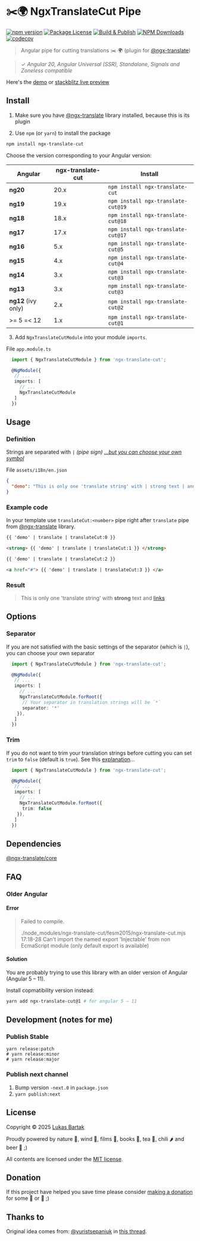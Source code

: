 # ✂️🌍 NgxTranslateCut Pipe

[![npm version](https://badge.fury.io/js/ngx-translate-cut.svg)](https://badge.fury.io/js/ngx-translate-cut)
[![Package License](https://img.shields.io/npm/l/ngx-translate-cut.svg)](https://www.npmjs.com/ngx-translate-cut)
[![Build & Publish](https://github.com/bartholomej/ngx-translate-cut/workflows/Build%20&%20Publish/badge.svg?branch=master)](https://github.com/bartholomej/ngx-translate-cut/actions)
[![NPM Downloads](https://img.shields.io/npm/dm/ngx-translate-cut.svg)](https://www.npmjs.com/ngx-translate-cut)
[![codecov](https://codecov.io/gh/bartholomej/ngx-translate-cut/branch/master/graph/badge.svg?token=FV0ZM2Y3L3)](https://codecov.io/gh/bartholomej/ngx-translate-cut)

> Angular pipe for cutting translations ✂️ 🌍 (plugin for [@ngx-translate](https://github.com/ngx-translate/core))

> ✓ _Angular 20, Angular Universal (SSR), Standalone, Signals and Zoneless compatible_

Here's the [demo](http://bartholomej.github.io/ngx-translate-cut/) or [stackblitz live preview](https://stackblitz.com/edit/ngx-translate-cut)

## Install

1. Make sure you have [@ngx-translate](https://github.com/ngx-translate/core) library installed, because this is its plugin

2. Use `npm` (or `yarn`) to install the package

```bash
npm install ngx-translate-cut
```

Choose the version corresponding to your Angular version:

| Angular             | ngx-translate-cut | Install                            |
| ------------------- | ----------------- | ---------------------------------- |
| **ng20**            | 20.x              | `npm install ngx-translate-cut`    |
| **ng19**            | 19.x              | `npm install ngx-translate-cut@19` |
| **ng18**            | 18.x              | `npm install ngx-translate-cut@18` |
| **ng17**            | 17.x              | `npm install ngx-translate-cut@17` |
| **ng16**            | 5.x               | `npm install ngx-translate-cut@5`  |
| **ng15**            | 4.x               | `npm install ngx-translate-cut@4`  |
| **ng14**            | 3.x               | `npm install ngx-translate-cut@3`  |
| **ng13**            | 3.x               | `npm install ngx-translate-cut@3`  |
| **ng12** (ivy only) | 2.x               | `npm install ngx-translate-cut@2`  |
| >= 5 =< 12          | 1.x               | `npm install ngx-translate-cut@1`  |

3. Add `NgxTranslateCutModule` into your module `imports`.

File `app.module.ts`

```typescript
  import { NgxTranslateCutModule } from 'ngx-translate-cut';

  @NgModule({
   // ...
   imports: [
     // ...
     NgxTranslateCutModule
   ]
  })
```

## Usage

### Definition

Strings are separated with `|` _(pipe sign)_
_[...but you can choose your own symbol](#options)_

File `assets/i18n/en.json`

```json
{
  "demo": "This is only one 'translate string' with | strong text | and | links"
}
```

### Example code

In your template use `translateCut:<number>` pipe right after `translate` pipe from [@ngx-translate](https://github.com/ngx-translate/core) library.

```html
{{ 'demo' | translate | translateCut:0 }}

<strong> {{ 'demo' | translate | translateCut:1 }} </strong>

{{ 'demo' | translate | translateCut:2 }}

<a href="#"> {{ 'demo' | translate | translateCut:3 }} </a>
```

### Result

> This is only one 'translate string' with <strong>strong</strong> text and [links](https://github.com/bartholomej/ngx-translate-cut/)

## Options

### Separator

If you are not satisfied with the basic settings of the separator (which is `|`), you can choose your own separator

```typescript
  import { NgxTranslateCutModule } from 'ngx-translate-cut';

  @NgModule({
   // ...
   imports: [
     // ...
     NgxTranslateCutModule.forRoot({
      // Your separator in translation strings will be `*`
      separator: '*'
    }),
   ]
  })
```

### Trim

If you do not want to trim your translation strings before cutting you can set `trim` to `false` (default is `true`). See this [explanation](https://github.com/bartholomej/ngx-translate-cut/issues/62)...

```typescript
  import { NgxTranslateCutModule } from 'ngx-translate-cut';

  @NgModule({
   // ...
   imports: [
     // ...
     NgxTranslateCutModule.forRoot({
      trim: false
    }),
   ]
  })
```

## Dependencies

[@ngx-translate/core](https://github.com/ngx-translate/core)

## FAQ

### Older Angular

#### Error

> Failed to compile.
>
> ./node_modules/ngx-translate-cut/fesm2015/ngx-translate-cut.mjs 17:18-28
> Can't import the named export 'Injectable' from non EcmaScript module (only default export is available)

#### Solution

You are probably trying to use this library with an older version of Angular (Angular 5 – 11).

Install copmatibility version instead:

```bash
yarn add ngx-translate-cut@1 # for angular 5 – 11
```

## Development (notes for me)

### Publish Stable

```shell
yarn release:patch
# yarn release:minor
# yarn release:major
```

### Publish next channel

1. Bump version `-next.0` in `package.json`
2. `yarn publish:next`

## License

Copyright &copy; 2025 [Lukas Bartak](http://bartweb.cz)

Proudly powered by nature 🗻, wind 💨, films 🎥, books 📖, tea 🍵, chili 🌶 ️and beer 🍺 ;)

All contents are licensed under the [MIT license].

[mit license]: LICENSE

## Donation

If this project have helped you save time please consider [making a donation](https://github.com/sponsors/bartholomej) for some 🍺 or 🍵 ;)

## Thanks to

Original idea comes from: [@yuristsepaniuk](https://github.com/yuristsepaniuk) in [this thread](https://github.com/ngx-translate/core/issues/223).

